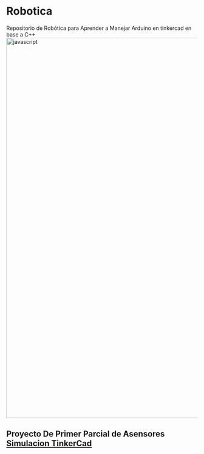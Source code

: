 # Robotica
Repositorio de Robótica para Aprender a Manejar Arduino en tinkercad en base a C++
<img align="center" src="https://user-images.githubusercontent.com/73097560/115834477-dbab4500-a447-11eb-908a-139a6edaec5c.gif" alt="javascript" width="1000"/>

## Proyecto De Primer Parcial de Asensores [Simulacion TinkerCad](https://www.tinkercad.com/things/7Eho85g8JYc)
